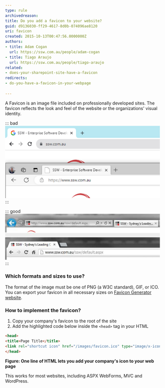 ```yaml
---
type: rule
archivedreason: 
title: Do you add a favicon to your website?
guid: d9136030-ff29-4617-8d0b-074096ae8120
uri: favicon
created: 2015-10-13T00:47:56.0000000Z
authors:
- title: Adam Cogan
  url: https://ssw.com.au/people/adam-cogan
- title: Tiago Araujo
  url: https://ssw.com.au/people/tiago-araujo
related:
- does-your-sharepoint-site-have-a-favicon
redirects:
- do-you-have-a-favicon-in-your-webpage

---
```


A Favicon is an image file included on professionally developed sites. The favicon reflects the look and feel of the website or the organizations' visual identity.

<!--endintro-->

::: bad  
![Figure: Bad example - When you don't add a favicon the user sees the generic browser's icon](favicon-bad.jpg)  
:::

::: good  
![Figure: Good example - Using the favicon gives your website professional look and feel](favicon-good.jpg)  
:::

### Which formats and sizes to use?

The format of the image must be one of PNG (a W3C standard), GIF, or ICO. You can export your favicon in all necessary sizes on [Favicon Generator website](https://realfavicongenerator.net).

### How to implement the favicon?

1. Copy your company's favicon to the root of the site
2. Add the highlighted code below inside the `<head>` tag in your HTML

``` html
<head>
<title>Page Title</title>
<link rel="shortcut icon" href="/images/favicon.ico" type="image/x-icon" />
</head>
```
**Figure: One line of HTML lets you add your company's icon to your web page** 

This works for most websites, including ASPX WebForms, MVC and WordPress.

